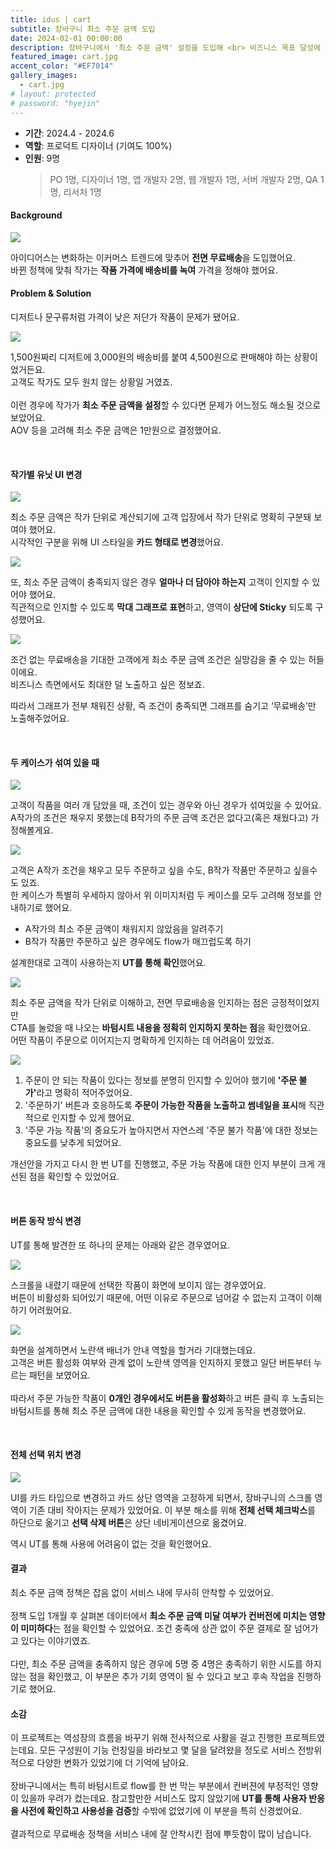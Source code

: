 ```yaml
---
title: idus | cart
subtitle: 장바구니 최소 주문 금액 도입
date: 2024-02-01 00:00:00
description: 장바구니에서 '최소 주문 금액' 설정을 도입해 <br> 비즈니스 목표 달성에 기여한 프로젝트예요.
featured_image: cart.jpg
accent_color: "#EF7014"
gallery_images:
  - cart.jpg
# layout: protected
# password: "hyejin"
---
```


- **기간**: 2024.4 - 2024.6
- **역할**: 프로덕트 디자이너 (기여도 100%)
- **인원**: 9명
  > PO 1명, 디자이너 1명, 앱 개발자 2명, 웹 개발자 1명, 서버 개발자 2명, QA 1명, 리서처 1명

#### Background

![](/images/projects/12_cart/01.jpg)

아이디어스는 변화하는 이커머스 트렌드에 맞추어 <b>전면 무료배송</b>을 도입했어요.
<br>
바뀐 정책에 맞춰 작가는 <b>작품 가격에 배송비를 녹여</b> 가격을 정해야 했어요.


#### Problem & Solution

디저트나 문구류처럼 가격이 낮은 저단가 작품이 문제가 됐어요.<br>

![](/images/projects/12_cart/02.jpg)

1,500원짜리 디저트에 3,000원의 배송비를 붙여 4,500원으로 판매해야 하는 상황이었거든요.
<br>
고객도 작가도 모두 원치 않는 상황일 거였죠. <br>
<br>
이런 경우에 작가가 <b>최소 주문 금액을 설정</b>할 수 있다면 문제가 어느정도 해소될 것으로 보았어요.
<br> 
AOV 등을 고려해 최소 주문 금액은 1만원으로 결정했어요.
<!-- 왜 1만원이었는지 이유 기술하면 좋을 듯 -->


<!-- #### 리서치 넣을 내용이 있나.. -->

<!-- 목표하는 바를 넣어줘도 좋을듯?! 컨버전에 부정적인 영향이 없도록한다.. 등 -->

<br>

#### 작가별 유닛 UI 변경

![](/images/projects/12_cart/03.jpg)

최소 주문 금액은 작가 단위로 계산되기에 고객 입장에서 작가 단위로 명확히 구분돼 보여야 했어요. <br>시각적인 구분을 위해 UI 스타일을 <b>카드 형태로 변경</b>했어요.

![](/images/projects/12_cart/04.gif)

또, 최소 주문 금액이 충족되지 않은 경우 <b>얼마나 더 담아야 하는지</b> 고객이 인지할 수 있어야 했어요. <br>직관적으로 인지할 수 있도록 <b>막대 그래프로 표현</b>하고, 영역이 <b>상단에 Sticky</b> 되도록 구성했어요.

![](/images/projects/12_cart/05.jpg)

조건 없는 무료배송을 기대한 고객에게 최소 주문 금액 조건은 실망감을 줄 수 있는 허들이에요. <br> 비즈니스 측면에서도 최대한 덜 노출하고 싶은 정보죠. 

따라서 그래프가 전부 채워진 상황, 즉 조건이 충족되면 그래프를 숨기고 ‘무료배송’만 노출해주었어요.

<br>

#### 두 케이스가 섞여 있을 때

![](/images/projects/12_cart/06.jpg)

고객이 작품을 여러 개 담았을 때, 조건이 있는 경우와 아닌 경우가 섞여있을 수 있어요. <br>
A작가의 조건은 채우지 못했는데 B작가의 주문 금액 조건은 없다고(혹은 채웠다고) 가정해볼게요.

![](/images/projects/12_cart/07.jpg)

고객은 A작가 조건을 채우고 모두 주문하고 싶을 수도, B작가 작품만 주문하고 싶을수도 있죠. <br>
한 케이스가 특별히 우세하지 않아서 위 이미지처럼 두 케이스를 모두 고려해 정보를 안내하기로 했어요.

- A작가의 최소 주문 금액이 채워지지 않았음을 알려주기
- B작가 작품만 주문하고 싶은 경우에도 flow가 매끄럽도록 하기

설계한대로 고객이 사용하는지 <b>UT를 통해 확인</b>했어요.<br>

![](/images/projects/12_cart/08.jpg)


최소 주문 금액을 작가 단위로 이해하고, 전면 무료배송을 인지하는 점은 긍정적이었지만 <br>
CTA를 눌렀을 때 나오는 <b>바텀시트 내용을 정확히 인지하지 못하는 점</b>을 확인했어요.
<br>
어떤 작품이 주문으로 이어지는지 명확하게 인지하는 데 어려움이 있었죠.
<br>

![](/images/projects/12_cart/09.jpg)

1. 주문이 안 되는 작품이 있다는 정보를 분명히 인지할 수 있어야 했기에 <b>'주문 불가'</b>라고 명확히 적어주었어요.
2. '주문하기' 버튼과 호응하도록 <b>주문이 가능한 작품을 노출하고 썸네일을 표시</b>해 직관적으로 인지할 수 있게 했어요.
3. '주문 가능 작품'의 중요도가 높아지면서 자연스레 '주문 불가 작품'에 대한 정보는  중요도를 낮추게 되었어요.

개선안을 가지고 다시 한 번 UT를 진행했고, 주문 가능 작품에 대한 인지 부분이 크게 개선된 점을 확인할 수 있었어요.

<br>

#### 버튼 동작 방식 변경
UT를 통해 발견한 또 하나의 문제는 아래와 같은 경우였어요.

![](/images/projects/12_cart/10.jpg)

스크롤을 내렸기 때문에 선택한 작품이 화면에 보이지 않는 경우였어요.<br>
버튼이 비활성화 되어있기 때문에, 어떤 이유로 주문으로 넘어갈 수 없는지 고객이 이해하기 어려웠어요. <br>

![](/images/projects/12_cart/11.jpg)

화면을 설계하면서 노란색 배너가 안내 역할을 할거라 기대했는데요.<br>
고객은 버튼 활성화 여부와 관계 없이 노란색 영역을 인지하지 못했고 일단 버튼부터 누르는 패턴을 보였어요. <br>
<br>
따라서 주문 가능한 작품이 <b>0개인 경우에서도 버튼을 활성화</b>하고 버튼 클릭 후 노출되는 바텀시트를 통해 최소 주문 금액에 대한 내용을 확인할 수 있게 동작을 변경했어요.

<br>

#### 전체 선택 위치 변경

![](/images/projects/12_cart/12.jpg)

UI를 카드 타입으로 변경하고 카드 상단 영역을 고정하게 되면서, 장바구니의 스크롤 영역이 기존 대비 작아지는 문제가 있었어요. 이 부분 해소를 위해 <b>전체 선택 체크박스</b>를 하단으로 옮기고 <b>선택 삭제 버튼</b>은 상단 네비게이션으로 옮겼어요.

역시 UT를 통해 사용에 어려움이 없는 것을 확인했어요.


#### 결과

최소 주문 금액 정책은 잡음 없이 서비스 내에 무사히 안착할 수 있었어요.
<br><br>
정책 도입 1개월 후 살펴본 데이터에서 <b>최소 주문 금액 미달 여부가 컨버전에 미치는 영향이 미미하다</b>는 점을 확인할 수 있었어요. 조건 충족에 상관 없이 주문 결제로 잘 넘어가고 있다는 이야기였죠.
<br><br>
다만, 최소 주문 금액을 충족하지 않은 경우에 5명 중 4명은 충족하기 위한 시도를 하지 않는 점을 확인했고, 이 부분은 추가 기회 영역이 될 수 있다고 보고 후속 작업을 진행하기로 했어요.

#### 소감

이 프로젝트는 역성장의 흐름을 바꾸기 위해 전사적으로 사활을 걸고 진행한 프로젝트였는데요. 모든 구성원이 기능 런칭일을 바라보고 몇 달을 달려왔을 정도로 서비스 전방위적으로 다양한 변화가 있었기에 더 기억에 남아요.
<br>
<br>
장바구니에서는 특히 바텀시트로 flow를 한 번 막는 부분에서 컨버젼에 부정적인 영향이 있을까 우려가 컸는데요. 참고할만한 서비스도 많지 않았기에 <b>UT를 통해 사용자 반응을 사전에 확인하고 사용성을 검증</b>할 수밖에 없었기에 이 부분을 특히 신경썼어요. 
<br>
<br>
결과적으로 무료배송 정책을 서비스 내에 잘 안착시킨 점에 뿌듯함이 많이 남습니다.



